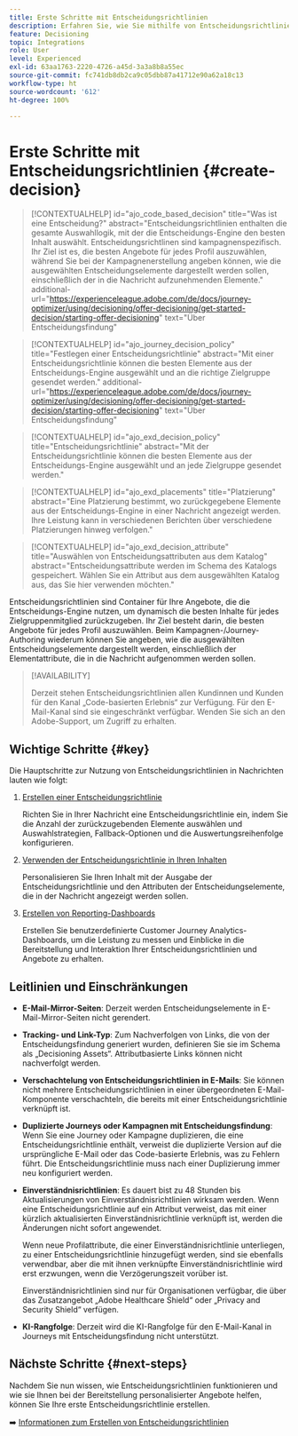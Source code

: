 ```yaml
---
title: Erste Schritte mit Entscheidungsrichtlinien
description: Erfahren Sie, wie Sie mithilfe von Entscheidungsrichtlinien Angebote unterbreiten können.
feature: Decisioning
topic: Integrations
role: User
level: Experienced
exl-id: 63aa1763-2220-4726-a45d-3a3a8b8a55ec
source-git-commit: fc741db8db2ca9c05dbb87a41712e90a62a18c13
workflow-type: ht
source-wordcount: '612'
ht-degree: 100%

---
```


# Erste Schritte mit Entscheidungsrichtlinien {#create-decision}

>[!CONTEXTUALHELP]
>id="ajo_code_based_decision"
>title="Was ist eine Entscheidung?"
>abstract="Entscheidungsrichtlinien enthalten die gesamte Auswahllogik, mit der die Entscheidungs-Engine den besten Inhalt auswählt. Entscheidungsrichtlinen sind kampagnenspezifisch. Ihr Ziel ist es, die besten Angebote für jedes Profil auszuwählen, während Sie bei der Kampagnenerstellung angeben können, wie die ausgewählten Entscheidungselemente dargestellt werden sollen, einschließlich der in die Nachricht aufzunehmenden Elemente."
>additional-url="https://experienceleague.adobe.com/de/docs/journey-optimizer/using/decisioning/offer-decisioning/get-started-decision/starting-offer-decisioning" text="Über Entscheidungsfindung"

>[!CONTEXTUALHELP]
>id="ajo_journey_decision_policy"
>title="Festlegen einer Entscheidungsrichtlinie"
>abstract="Mit einer Entscheidungsrichtlinie können die besten Elemente aus der Entscheidungs-Engine ausgewählt und an die richtige Zielgruppe gesendet werden."
>additional-url="https://experienceleague.adobe.com/de/docs/journey-optimizer/using/decisioning/offer-decisioning/get-started-decision/starting-offer-decisioning" text="Über Entscheidungsfindung"

>[!CONTEXTUALHELP]
>id="ajo_exd_decision_policy"
>title="Entscheidungsrichtlinie"
>abstract="Mit der Entscheidungsrichtlinie können die besten Elemente aus der Entscheidungs-Engine ausgewählt und an jede Zielgruppe gesendet werden."

>[!CONTEXTUALHELP]
>id="ajo_exd_placements"
>title="Platzierung"
>abstract="Eine Platzierung bestimmt, wo zurückgegebene Elemente aus der Entscheidungs-Engine in einer Nachricht angezeigt werden. Ihre Leistung kann in verschiedenen Berichten über verschiedene Platzierungen hinweg verfolgen."

>[!CONTEXTUALHELP]
>id="ajo_exd_decision_attribute"
>title="Auswählen von Entscheidungsattributen aus dem Katalog"
>abstract="Entscheidungsattribute werden im Schema des Katalogs gespeichert. Wählen Sie ein Attribut aus dem ausgewählten Katalog aus, das Sie hier verwenden möchten."

Entscheidungsrichtlinien sind Container für Ihre Angebote, die die Entscheidungs-Engine nutzen, um dynamisch die besten Inhalte für jedes Zielgruppenmitglied zurückzugeben. Ihr Ziel besteht darin, die besten Angebote für jedes Profil auszuwählen. Beim Kampagnen-/Journey-Authoring wiederum können Sie angeben, wie die ausgewählten Entscheidungselemente dargestellt werden, einschließlich der Elementattribute, die in die Nachricht aufgenommen werden sollen.

>[!AVAILABILITY]
>
>Derzeit stehen Entscheidungsrichtlinien allen Kundinnen und Kunden für den Kanal „Code-basierten Erlebnis“ zur Verfügung. Für den E-Mail-Kanal sind sie eingeschränkt verfügbar. Wenden Sie sich an den Adobe-Support, um Zugriff zu erhalten.

## Wichtige Schritte {#key}

Die Hauptschritte zur Nutzung von Entscheidungsrichtlinien in Nachrichten lauten wie folgt:

1. [Erstellen einer Entscheidungsrichtlinie](../experience-decisioning/create-decision-policy.md)

   Richten Sie in Ihrer Nachricht eine Entscheidungsrichtlinie ein, indem Sie die Anzahl der zurückzugebenden Elemente auswählen und Auswahlstrategien, Fallback-Optionen und die Auswertungsreihenfolge konfigurieren.

1. [Verwenden der Entscheidungsrichtlinie in Ihren Inhalten](../experience-decisioning/use-decision-policy.md)

   Personalisieren Sie Ihren Inhalt mit der Ausgabe der Entscheidungsrichtlinie und den Attributen der Entscheidungselemente, die in der Nachricht angezeigt werden sollen.

1. [Erstellen von Reporting-Dashboards](cja-reporting.md)

   Erstellen Sie benutzerdefinierte Customer Journey Analytics-Dashboards, um die Leistung zu messen und Einblicke in die Bereitstellung und Interaktion Ihrer Entscheidungsrichtlinien und Angebote zu erhalten.

## Leitlinien und Einschränkungen

* **E-Mail-Mirror-Seiten**: Derzeit werden Entscheidungselemente in E-Mail-Mirror-Seiten nicht gerendert.
* **Tracking- und Link-Typ**: Zum Nachverfolgen von Links, die von der Entscheidungsfindung generiert wurden, definieren Sie sie im Schema als „Decisioning Assets“. Attributbasierte Links können nicht nachverfolgt werden.
* **Verschachtelung von Entscheidungsrichtlinien in E-Mails**: Sie können nicht mehrere Entscheidungsrichtlinien in einer übergeordneten E-Mail-Komponente verschachteln, die bereits mit einer Entscheidungsrichtlinie verknüpft ist.
* **Duplizierte Journeys oder Kampagnen mit Entscheidungsfindung**: Wenn Sie eine Journey oder Kampagne duplizieren, die eine Entscheidungsrichtlinie enthält, verweist die duplizierte Version auf die ursprüngliche E-Mail oder das Code-basierte Erlebnis, was zu Fehlern führt. Die Entscheidungsrichtlinie muss nach einer Duplizierung immer neu konfiguriert werden.
* **Einverständnisrichtlinien**: Es dauert bist zu 48 Stunden bis Aktualisierungen von Einverständnisrichtlinien wirksam werden. Wenn eine Entscheidungsrichtlinie auf ein Attribut verweist, das mit einer kürzlich aktualisierten Einverständnisrichtlinie verknüpft ist, werden die Änderungen nicht sofort angewendet.

  Wenn neue Profilattribute, die einer Einverständnisrichtlinie unterliegen, zu einer Entscheidungsrichtlinie hinzugefügt werden, sind sie ebenfalls verwendbar, aber die mit ihnen verknüpfte Einverständnisrichtlinie wird erst erzwungen, wenn die Verzögerungszeit vorüber ist.

  Einverständnisrichtlinien sind nur für Organisationen verfügbar, die über das Zusatzangebot „Adobe Healthcare Shield“ oder „Privacy and Security Shield“ verfügen.

* **KI-Rangfolge**: Derzeit wird die KI-Rangfolge für den E-Mail-Kanal in Journeys mit Entscheidungsfindung nicht unterstützt.

## Nächste Schritte {#next-steps}

Nachdem Sie nun wissen, wie Entscheidungsrichtlinien funktionieren und wie sie Ihnen bei der Bereitstellung personalisierter Angebote helfen, können Sie Ihre erste Entscheidungsrichtlinie erstellen.

➡️ [Informationen zum Erstellen von Entscheidungsrichtlinien](../experience-decisioning/create-decision-policy.md)

